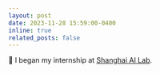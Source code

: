 ```yaml
---
layout: post
date: 2023-11-28 15:59:00-0400
inline: true
related_posts: false
---
```


:thought_balloon: I began my internship at [Shanghai AI Lab](https://www.shlab.org.cn/).
